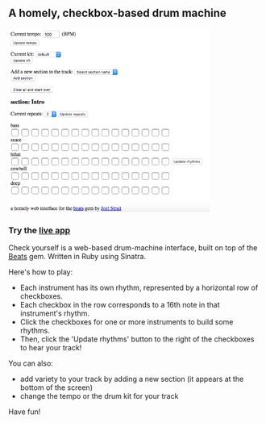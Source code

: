 ## A homely, checkbox-based drum machine 

<img src="images/check-yourself.png/" width="400"/>

### Try the [live app](https://check-yourself.herokuapp.com/)

Check yourself is a web-based drum-machine interface, built on top of the [Beats](https://github.com/jstrait/beats) gem.
Written in Ruby using Sinatra. 

Here's how to play:

- Each instrument has its own rhythm, represented by a horizontal row of checkboxes.
- Each checkbox in the row corresponds to a 16th note in that instrument's rhythm.
- Click the checkboxes for one or more instruments to build some rhythms.
- Then, click the 'Update rhythms' button to the right of the checkboxes to hear your track!

You can also:

- add variety to your track by adding a new section (it appears at the bottom of the screen)
- change the tempo or the drum kit for your track

Have fun!
